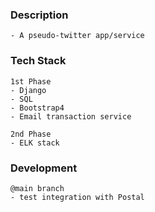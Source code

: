 ### Description
    - A pseudo-twitter app/service

### Tech Stack
    1st Phase
    - Django
    - SQL
    - Bootstrap4
    - Email transaction service

    2nd Phase
    - ELK stack

### Development
    @main branch
    - test integration with Postal